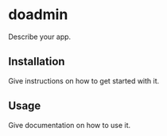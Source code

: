 doadmin
======
Describe your app.

Installation
-
Give instructions on how to get started with it.

Usage
-
Give documentation on how to use it.
